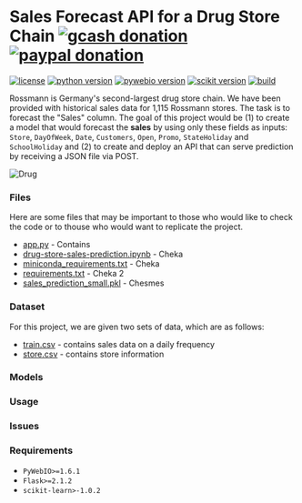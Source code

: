 # Sales Forecast API for a Drug Store Chain  [![gcash donation][1]][2] [![paypal donation][3]][4]

[![license][5]][6] [![python version][7]][8] [![pywebio version][9]][10] [![scikit version][11]][12] [![build][13]][14] 
 
Rossmann is Germany's second-largest drug store chain. We have been provided with historical sales data for 1,115 Rossmann stores. The task is to forecast the "Sales" column. The goal of this project would be (1) to create a model that would forecast the **sales** by using only these fields as inputs: `Store`, `DayOfWeek`, `Date`, `Customers`, `Open`, `Promo`, `StateHoliday` and `SchoolHoliday` and (2) to create and deploy an API that can serve prediction by receiving a JSON file via POST.

![Drug](https://images.unsplash.com/photo-1631549916768-4119b2e5f926?ixlib=rb-1.2.1&ixid=MnwxMjA3fDB8MHxwaG90by1wYWdlfHx8fGVufDB8fHx8&auto=format&fit=crop&w=1179&q=80)


### Files
Here are some files that may be important to those who would like to check the code or to thouse who would want to replicate the project.
* [app.py](https://github.com/mcabanlit/drug-store-chain/blob/main/app.py) - Contains
* [drug-store-sales-prediction.ipynb](https://github.com/mcabanlit/drug-store-chain/blob/main/drug-store-sales-prediction.ipynb) - Cheka
* [miniconda_requirements.txt](https://github.com/mcabanlit/drug-store-chain/blob/main/miniconda_requirements.txt) - Cheka
* [requirements.txt](https://github.com/mcabanlit/drug-store-chain/blob/main/requirements.txt) - Cheka 2
* [sales_prediction_small.pkl](https://github.com/mcabanlit/drug-store-chain/blob/main/sales_prediction_small.pkl) - Chesmes

### Dataset
For this project, we are given two sets of data, which are as follows:
* [train.csv](https://github.com/mcabanlit/drug-store-chain/blob/main/data/train.csv) - contains sales data on a daily frequency
* [store.csv](https://github.com/mcabanlit/drug-store-chain/blob/main/data/store.csv) - contains store information

### Models

### Usage

### Issues

### Requirements
* `PyWebIO>=1.6.1`
* `Flask>=2.1.2`
* `scikit-learn>-1.0.2`


[1]: https://img.shields.io/badge/donate-gcash-green
[2]: https://drive.google.com/file/d/1JeMx5_S7VBBT-3xO7mV9YOMfESeV3eKa/view

[3]: https://img.shields.io/badge/donate-paypal-blue
[4]: https://www.paypal.com/paypalme/mcabanlitph

[5]: https://img.shields.io/badge/license-GNUGPLv3-blue.svg
[6]: https://github.com/mcabanlit/heart-disease/blob/main/LICENSE.md

[7]: https://img.shields.io/badge/python-3.10-blue
[8]: https://www.python.org/

[9]: https://img.shields.io/badge/pywebio-1.6.1-dark
[10]: https://pywebio.readthedocs.io/en/latest/

[11]: https://img.shields.io/badge/scikit--learn-1.0.2-orange
[12]: https://scikit-learn.org

[13]: https://img.shields.io/badge/build-passing-green
[14]: https://drug-store-chain.herokuapp.com/
